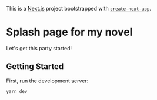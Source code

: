 This is a [Next.js](https://nextjs.org/) project bootstrapped with [`create-next-app`](https://github.com/vercel/next.js/tree/canary/packages/create-next-app).

# Splash page for my novel

Let's get this party started!

## Getting Started

First, run the development server:

```bash
yarn dev
```
